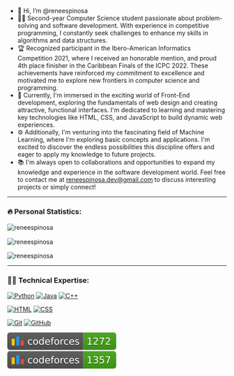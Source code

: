- 👋 Hi, I’m @reneespinosa
- 👨‍💻 Second-year Computer Science student passionate about problem-solving and software development.
With experience in competitive programming, I constantly seek challenges to enhance my skills in algorithms 
and data structures.
- 🏆 Recognized participant in the Ibero-American Informatics Competition 2021, where I received an honorable mention, and proud 4th place finisher in the Caribbean Finals of the ICPC 2022. These achievements have reinforced my commitment to excellence and motivated me to explore new frontiers in computer science and programming.
- 🌟 Currently, I'm immersed in the exciting world of Front-End development, exploring the fundamentals of web design and creating attractive,
  functional interfaces. I'm dedicated to learning and mastering key technologies like HTML, CSS, and JavaScript to build dynamic web experiences.
- ⚙️ Additionally, I'm venturing into the fascinating field of Machine Learning, where I'm exploring basic concepts and applications. I'm excited to
  discover the endless possibilities this discipline offers and eager to apply my knowledge to future projects.
- 📚 I'm always open to collaborations and opportunities to expand my knowledge and experience in the software development world. Feel free to contact me at
  reneespinosa.dev@gmail.com to discuss interesting projects or simply connect!
<!---
reneespinosa/reneespinosa is a ✨ special ✨ repository because its `README.md` (this file) appears on your GitHub profile.
You can click the Preview link to take a look at your changes.
--->

---


### :fire: **Personal Statistics**:

<p><img align="center" src="https://github-readme-stats-six-orpin-55.vercel.app/api/top-langs?username=reneespinosa&show_icons=true&theme=dark&hide_border=true&locale=en&layout=compact" alt="reneespinosa" /></p>
<p><img align="center" src="https://github-readme-stats-six-orpin-55.vercel.app/api?username=reneespinosa&&show_icons=true&locale=en&theme=dark&hide_border=true" alt="reneespinosa" /></p>
<p><img align="center" src="https://github-readme-streak-stats.herokuapp.com/?user=reneespinosa&theme=dark&hide_border=true" alt="reneespinosa" /></p>

<!---![](https://raw.githubusercontent.com/reneespinosa/cf-stats/main/output/light_card.svg)--->

---

### :man_technologist: Technical Expertise:

[![Python](https://img.shields.io/badge/Python-3776AB?style=for-the-badge&logo=python&logoColor=white&labelColor=101010)]()
[![Java](https://img.shields.io/badge/Java-F5792A?style=for-the-badge&logo=BuyMeACoffee&logoColor=white&labelColor=101010)]()
[![C++](https://img.shields.io/badge/C++-00599C?style=for-the-badge&logo=c%2B%2B&logoColor=white&labelColor=101010)](https://www.cplusplus.com/)

[![HTML](https://img.shields.io/badge/HTML5-E34F26?style=for-the-badge&logo=HTML5&logoColor=white&labelColor=101010)]()
[![CSS](https://img.shields.io/badge/CSS3-1572B6?style=for-the-badge&logo=CSS3&logoColor=white&labelColor=101010)]()


[![Git](https://img.shields.io/badge/Git-F05032?style=for-the-badge&logo=Git&logoColor=white&labelColor=101010)]()
[![GitHub](https://img.shields.io/badge/GitHub-181717?style=for-the-badge&logo=GitHub&logoColor=white&labelColor=101010)]()

![](https://raw.githubusercontent.com/reneespinosa/cf-stats/main/output/rating.svg)
![](https://raw.githubusercontent.com/reneespinosa/cf-stats/main/output/max_rating.svg)
